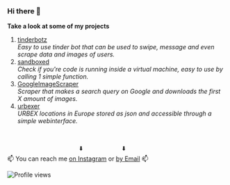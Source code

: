 ### Hi there 👋
**Take a look at some of my projects**</br>
1. [tinderbotz](https://github.com/frederikme/TinderBotz)</br>
*Easy to use tinder bot that can be used to swipe, message and even scrape data and images of users.*</br>
2. [sandboxed](https://github.com/frederikme/sandbox-evasion)</br>
*Check if you're code is running inside a virtual machine, easy to use by calling 1 simple function.*</br>
3. [GoogleImageScraper](https://github.com/frederikme/GoogleImageScraper)</br>
*Scraper that makes a search query on Google and downloads the first X amount of images.*</br>
4. [urbexer](https://github.com/frederikme/urbexer)</br>
*URBEX locations in Europe stored as json and accessible through a simple webinterface.*</br>

</br>

&nbsp;&nbsp;&nbsp;&nbsp;&nbsp;&nbsp;&nbsp;&nbsp;&nbsp;&nbsp;&nbsp;&nbsp;&nbsp;&nbsp;&nbsp;&nbsp;&nbsp;&nbsp;&nbsp;&nbsp;&nbsp;&nbsp;&nbsp;&nbsp;&nbsp;&nbsp;&nbsp;&nbsp;&nbsp;&nbsp;&nbsp;&nbsp;&nbsp;&nbsp;&nbsp;&nbsp;&nbsp;&nbsp;&nbsp;&nbsp;&nbsp;&nbsp;⬇️ &nbsp;&nbsp;&nbsp;&nbsp;&nbsp;&nbsp;&nbsp;&nbsp;&nbsp;&nbsp;&nbsp;&nbsp;&nbsp;&nbsp;&nbsp;&nbsp;&nbsp;&nbsp;&nbsp;&nbsp;&nbsp;&nbsp;⬇️</br>
📫 You can reach me [on Instagram](https://www.instagram.com/fredjemees/) or [by Email](mailto:frederik.mees@gmail.com) 📫</br>

![Profile views](https://gpvc.arturio.dev/frederikme)  
